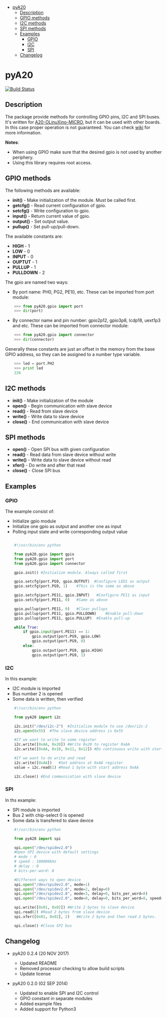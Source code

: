 <!-- TOC depthFrom:1 depthTo:6 withLinks:1 updateOnSave:1 orderedList:0 -->

- [pyA20](#pya20)
	- [Description](#description)
	- [GPIO methods](#gpio-methods)
	- [I2C methods](#i2c-methods)
	- [SPI methods](#spi-methods)
	- [Examples](#examples)
		- [GPIO](#gpio)
		- [I2C](#i2c)
		- [SPI](#spi)
	- [Changelog](#changelog)

<!-- /TOC -->


# pyA20

[![Build Status](https://travis-ci.org/StefanMavrodiev/pyA20.svg?branch=master)](https://travis-ci.org/StefanMavrodiev/pyA20)

## Description
The package provide methods for controlling GPIO pins, I2C and SPI buses. It's
written for [A20-OLinuXino-MICRO][A20-OLinuXino-MICRO], but it can be used with
other boards. In this case proper operation is not guaranteed. You can check
[wiki][wiki] for more information.

[A20-OLinuXino-MICRO]: https://www.olimex.com/Products/OLinuXino/A20/A20-OLinuXino-MICRO/open-source-hardware
[wiki]: https://www.olimex.com/wiki/A20-OLinuXino-MICRO

**Notes**:
* When using GPIO make sure that the desired gpio is not used by another periphery.
* Using this library requires root access.

## GPIO methods

The following methods are available:
* **init()**      -   Make initialization of the module. Must be called first.
* **getcfg()**    -   Read current configuration of gpio.
* **setcfg()**    -   Write configuration to gpio.
* **input()**     -   Return current value of gpio.
* **output()**    -   Set output value.
* **pullup()**    -   Set pull-up/pull-down.


The available constants are:
* **HIGH**        -  1
* **LOW**         -  0
* **INPUT**       -  0
* **OUPTUT**      -  1
* **PULLUP**      -  1
* **PULLDOWN**    -  2


The gpio are named two ways:
* By port name: PH0, PG2, PE10, etc. These can be imported from port module:
```python
    >>> from pyA20.gpio import port
    >>> dir(port)
```

* By connector name and pin number: gpio2p12, gpio3p8, lcdp18, uext1p3 and etc.
These can be imported from connector module:
```python
    >>> from pyA20.gpio import connector
    >>> dir(connector)
```

Generally these constants are just an offset in the memory from the base GPIO
address, so they can be assigned to a number type variable.
```python
    >>> led = port.PH2
    >>> print led
    226
```


## I2C methods

* **init()**      -   Make initialization of the module
* **open()**      -   Begin communication with slave device
* **read()**      -   Read from slave device
* **write()**     -   Write data to slave device
* **close()**     -   End communication with slave device


## SPI methods

* **open()**      -   Open SPI bus with given configuration
* **read()**      -   Read data from slave device without write
* **write()**     -   Write data to slave device without read
* **xfer()**      -   Do write and after that read
* **close()**     -   Close SPI bus


## Examples

### GPIO
The example consist of:
* Initialize gpio module
* Initialize one gpio as output and another one as input
* Polling input state and write corresponding output value

```python

    #!/usr/bin/env python

    from pyA20.gpio import gpio
    from pyA20.gpio import port
    from pyA20.gpio import connector

    gpio.init() #Initialize module. Always called first

    gpio.setcfg(port.PG9, gpio.OUTPUT)  #Configure LED1 as output
    gpio.setcfg(port.PG9, 1)    #This is the same as above

    gpio.setcfg(port.PE11, gpio.INPUT)   #Configure PE11 as input
    gpio.setcfg(port.PE11, 0)   #Same as above

    gpio.pullup(port.PE11, 0)   #Clear pullups
    gpio.pullup(port.PE11, gpio.PULLDOWN)    #Enable pull-down
    gpio.pullup(port.PE11, gpio.PULLUP)  #Enable pull-up

    while True:
        if gpio.input(port.PE11) == 1:
            gpio.output(port.PG9, gpio.LOW)
            gpio.output(port.PG9, 0)
        else:
            gpio.output(port.PG9, gpio.HIGH)
            gpio.output(port.PG9, 1)
```

### I2C
In this example:
* I2C module is imported
* Bus number 2 is opened
* Some data is written, then verified

```python
    #!/usr/bin/env python

    from pyA20 import i2c

    i2c.init("/dev/i2c-2")  #Initialize module to use /dev/i2c-2
    i2c.open(0x55)  #The slave device address is 0x55

    #If we want to write to some register
    i2c.write([0xAA, 0x20]) #Write 0x20 to register 0xAA
    i2c.write([0xAA, 0x10, 0x11, 0x12]) #Do continuous write with start address 0xAA

    #If we want to do write and read
    i2c.write([0xAA])   #Set address at 0xAA register
    value = i2c.read(1) #Read 1 byte with start address 0xAA

    i2c.close() #End communication with slave device
```

### SPI
In ths example:
* SPI module is imported
* Bus 2 with chip-select 0 is opened
* Some data is transfered to slave device

```python
    #!/usr/bin/env python

    from pyA20 import spi

    spi.open("/dev/spidev2.0")
    #Open SPI device with default settings
    # mode : 0
    # speed : 100000kHz
    # delay : 0
    # bits-per-word: 8

    #Different ways to open device
    spi.open("/dev/spidev2.0", mode=1)
    spi.open("/dev/spidev2.0", mode=2, delay=0)
    spi.open("/dev/spidev2.0", mode=3, delay=0, bits_per_word=8)
    spi.open("/dev/spidev2.0", mode=0, delay=0, bits_per_word=8, speed=100000)

    spi.write([0x01, 0x02]) #Write 2 bytes to slave device
    spi.read(2) #Read 2 bytes from slave device
    spi.xfer([0x01, 0x02], 2)   #Write 2 byte and then read 2 bytes.

    spi.close() #Close SPI bus
```

## Changelog
* pyA20 0.2.4 (20 NOV 2017)
	* Updated README
	* Removed processor checking to allow build scripts
	* Update license

* pyA20 0.2.0 (02 SEP 2014)
	* Updated to enable SPI and I2C control
	* GPIO constant in separate modules
	* Added example files
	* Added support for Python3
